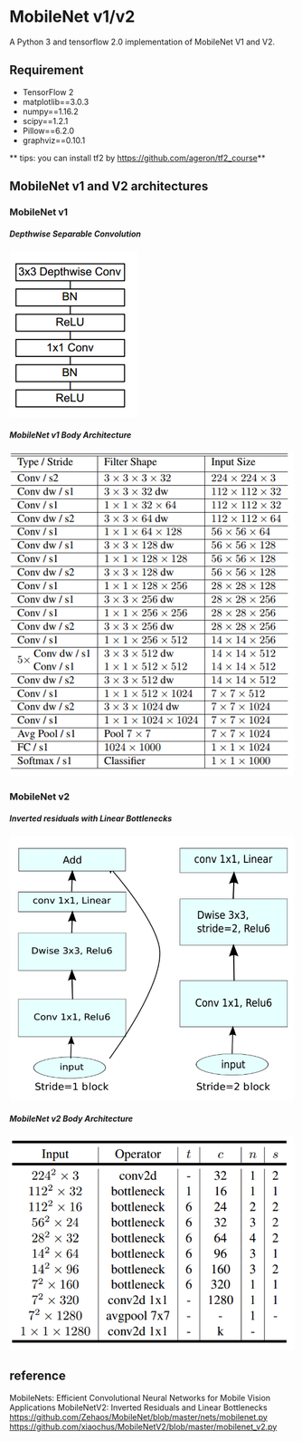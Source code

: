 # MobileNet v1/v2
A Python 3 and tensorflow 2.0 implementation of MobileNet V1 and V2.

## Requirement
* TensorFlow 2
* matplotlib==3.0.3
* numpy==1.16.2
* scipy==1.2.1
* Pillow==6.2.0
* graphviz==0.10.1

** tips: you can install tf2 by https://github.com/ageron/tf2_course**

## MobileNet v1 and V2 architectures
### MobileNet v1
##### Depthwise Separable Convolution
![v1_s.png](./assets/v1_s.png)

##### MobileNet v1 Body Architecture
![v1.png](./assets/v1.png)

### MobileNet v2
##### Inverted residuals with Linear Bottlenecks
![v2_s.png](./assets/v2_s.png)

##### MobileNet v2 Body Architecture
![v2.png](./assets/v2.png)




## reference
MobileNets: Efficient Convolutional Neural Networks for Mobile Vision Applications
MobileNetV2: Inverted Residuals and Linear Bottlenecks
https://github.com/Zehaos/MobileNet/blob/master/nets/mobilenet.py
https://github.com/xiaochus/MobileNetV2/blob/master/mobilenet_v2.py


